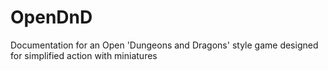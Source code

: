# OpenDnD
Documentation for an Open 'Dungeons and Dragons' style game designed for simplified action with miniatures
